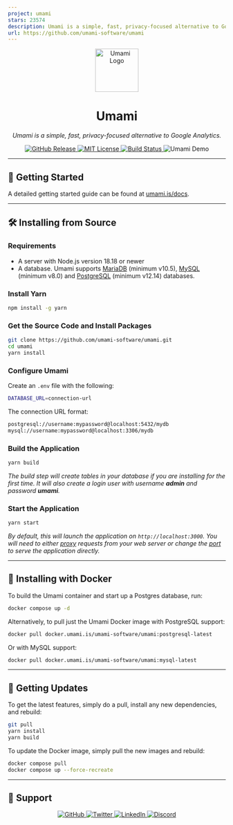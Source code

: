 ```yaml
---
project: umami
stars: 23574
description: Umami is a simple, fast, privacy-focused alternative to Google Analytics.
url: https://github.com/umami-software/umami
---
```


<p align="center">
  <img src="https://content.umami.is/website/images/umami-logo.png" alt="Umami Logo" width="100">
</p>

<h1 align="center">Umami</h1>

<p align="center">
  <i>Umami is a simple, fast, privacy-focused alternative to Google Analytics.</i>
</p>

<p align="center">
  <a href="https://github.com/umami-software/umami/releases">
    <img src="https://img.shields.io/github/release/umami-software/umami.svg" alt="GitHub Release" />
  </a>
  <a href="https://github.com/umami-software/umami/blob/master/LICENSE">
    <img src="https://img.shields.io/github/license/umami-software/umami.svg" alt="MIT License" />
  </a>
  <a href="https://github.com/umami-software/umami/actions">
    <img src="https://img.shields.io/github/actions/workflow/status/umami-software/umami/ci.yml" alt="Build Status" />
  </a>
  <a href="https://analytics.umami.is/share/LGazGOecbDtaIwDr/umami.is" style="text-decoration: none;">
    <img src="https://img.shields.io/badge/Try%20Demo%20Now-Click%20Here-brightgreen" alt="Umami Demo" />
  </a>
</p>

---

## 🚀 Getting Started

A detailed getting started guide can be found at [umami.is/docs](https://umami.is/docs/).

---

## 🛠 Installing from Source

### Requirements

- A server with Node.js version 18.18 or newer
- A database. Umami supports [MariaDB](https://www.mariadb.org/) (minimum v10.5), [MySQL](https://www.mysql.com/) (minimum v8.0) and [PostgreSQL](https://www.postgresql.org/) (minimum v12.14) databases.

### Install Yarn

```bash
npm install -g yarn
```

### Get the Source Code and Install Packages

```bash
git clone https://github.com/umami-software/umami.git
cd umami
yarn install
```

### Configure Umami

Create an `.env` file with the following:

```bash
DATABASE_URL=connection-url
```

The connection URL format:

```bash
postgresql://username:mypassword@localhost:5432/mydb
mysql://username:mypassword@localhost:3306/mydb
```

### Build the Application

```bash
yarn build
```

*The build step will create tables in your database if you are installing for the first time. It will also create a login user with username **admin** and password **umami**.*

### Start the Application

```bash
yarn start
```

*By default, this will launch the application on `http://localhost:3000`. You will need to either [proxy](https://docs.nginx.com/nginx/admin-guide/web-server/reverse-proxy/) requests from your web server or change the [port](https://nextjs.org/docs/api-reference/cli#production) to serve the application directly.*

---

## 🐳 Installing with Docker

To build the Umami container and start up a Postgres database, run:

```bash
docker compose up -d
```

Alternatively, to pull just the Umami Docker image with PostgreSQL support:

```bash
docker pull docker.umami.is/umami-software/umami:postgresql-latest
```

Or with MySQL support:

```bash
docker pull docker.umami.is/umami-software/umami:mysql-latest
```

---

## 🔄 Getting Updates

To get the latest features, simply do a pull, install any new dependencies, and rebuild:

```bash
git pull
yarn install
yarn build
```

To update the Docker image, simply pull the new images and rebuild:

```bash
docker compose pull
docker compose up --force-recreate
```

---

## 🛟 Support

<p align="center">
  <a href="https://github.com/umami-software/umami">
    <img src="https://img.shields.io/badge/GitHub--blue?style=social&logo=github" alt="GitHub" />
  </a>
  <a href="https://twitter.com/umami_software">
    <img src="https://img.shields.io/badge/Twitter--blue?style=social&logo=twitter" alt="Twitter" />
  </a>
  <a href="https://linkedin.com/company/umami-software">
    <img src="https://img.shields.io/badge/LinkedIn--blue?style=social&logo=linkedin" alt="LinkedIn" />
  </a>
  <a href="https://umami.is/discord">
    <img src="https://img.shields.io/badge/Discord--blue?style=social&logo=discord" alt="Discord" />
  </a>
</p>

[release-shield]: https://img.shields.io/github/release/umami-software/umami.svg
[releases-url]: https://github.com/umami-software/umami/releases
[license-shield]: https://img.shields.io/github/license/umami-software/umami.svg
[license-url]: https://github.com/umami-software/umami/blob/master/LICENSE
[build-shield]: https://img.shields.io/github/actions/workflow/status/umami-software/umami/ci.yml
[build-url]: https://github.com/umami-software/umami/actions
[github-shield]: https://img.shields.io/badge/GitHub--blue?style=social&logo=github
[github-url]: https://github.com/umami-software/umami
[twitter-shield]: https://img.shields.io/badge/Twitter--blue?style=social&logo=twitter
[twitter-url]: https://twitter.com/umami_software
[linkedin-shield]: https://img.shields.io/badge/LinkedIn--blue?style=social&logo=linkedin
[linkedin-url]: https://linkedin.com/company/umami-software
[discord-shield]: https://img.shields.io/badge/Discord--blue?style=social&logo=discord
[discord-url]: https://discord.com/invite/4dz4zcXYrQ

